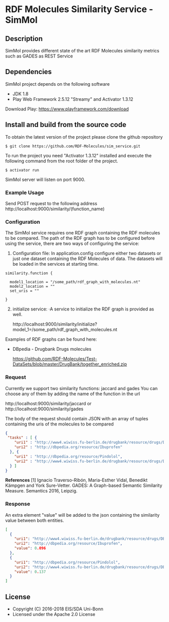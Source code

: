 # RDF Molecules Similarity Service - SimMol

## Description
SimMol provides different state of the art RDF Molecules similarity metrics such as GADES as REST Service

## Dependencies
SimMol project depends on the following software

* JDK 1.8
* Play Web Framework 2.5.12 "Streamy" and Activator 1.3.12

Download Play: https://www.playframework.com/download

## Install and build from the source code  
To obtain the latest version of the project please clone the github repository

    $ git clone https://github.com/RDF-Molecules/sim_service.git

To run the project you need "Activator 1.3.12" installed and execute the following command from the root folder of the project.

    $ activator run

SimMol server will listen on port 9000.

### Example Usage

Send POST request to the following address http://localhost:9000/similarity/(function_name)

### Configuration
The SimMol service requires one RDF graph containing the RDF molecules to be compared.
The path of the RDF graph has to be configured before using the service, there are two ways of configuring the service:

1. Configuration file: In application.config configure either two datasets or just one dataset containing the RDF Molecules of data. The datasets will be loaded in the services at starting time.

```
similarity.function {
 
  model1_location = "/some_path/rdf_graph_with_molecules.nt"
  model2_location = ""
  set_uris = ""

}
```
2. initialize service: ⋅A service to initialize the RDF graph is provided as well. 

    http://localhost:9000/similarity/initialize?model_1=/some_path/rdf_graph_with_molecules.nt

Examples of RDF graphs can be found here:

* DBpedia - Drugbank Drugs molecules

    https://github.com/RDF-Molecules/Test-DataSets/blob/master/DrugBank/together_enriched.zip

### Request

Currently we support two similarity functions: jaccard and gades 
You can choose any of them by adding the name of the function in the url 

http://localhost:9000/similarity/jaccard
or
http://localhost:9000/similarity/gades

The body of the request should contain JSON with an array of tuples containing the uris of the molecules to be compared

```json
{
 "tasks" : [ {
    "uri1" : "http://www4.wiwiss.fu-berlin.de/drugbank/resource/drugs/DB01050",
    "uri2" : "http://dbpedia.org/resource/Ibuprofen"
  }, {
    "uri1" : "http://dbpedia.org/resource/Pindolol",
    "uri2" : "http://www4.wiwiss.fu-berlin.de/drugbank/resource/drugs/DB00960"
  } ]
}
```


**References**
[1] Ignacio Traverso-Ribón, Maria-Esther Vidal, Benedikt Kämpgen and York Sure-Vetter. GADES: A Graph-based Semantic Similarity Measure. Semantics 2016, Leipzig.

### Response

An extra element "value" will be added to the json containing the similarity value between both entities.

```json
[
  {
    "uri1": "http://www4.wiwiss.fu-berlin.de/drugbank/resource/drugs/DB01050",
    "uri2": "http://dbpedia.org/resource/Ibuprofen",
    "value": 0.096
  },
  {
    "uri1": "http://dbpedia.org/resource/Pindolol",
    "uri2": "http://www4.wiwiss.fu-berlin.de/drugbank/resource/drugs/DB00960",
    "value": 0.137
  }
]
```

## License

* Copyright (C) 2016-2018 EIS/SDA Uni-Bonn
* Licensed under the Apache 2.0 License
